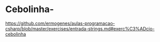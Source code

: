 # Cebolinha-
https://github.com/ermogenes/aulas-programacao-csharp/blob/master/exercises/entrada-strings.md#exerc%C3%ADcio-cebolinha

